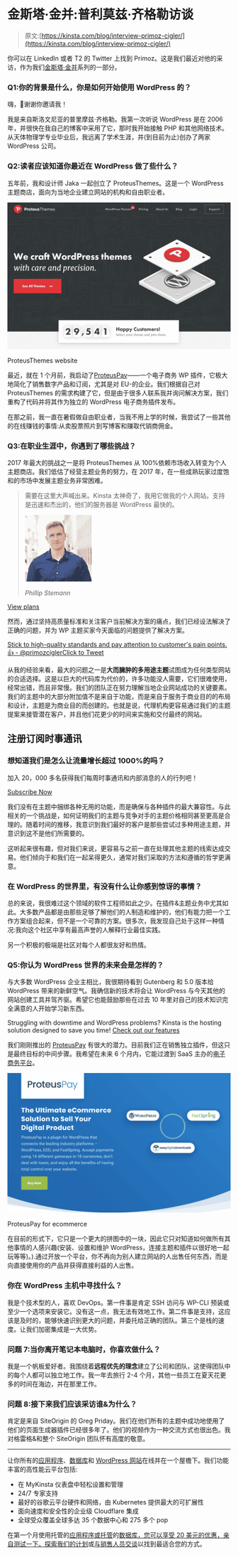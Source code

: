 # 金斯塔·金并:普利莫兹·齐格勒访谈

> 原文:[https://kinsta.com/blog/interview-primoz-cigler/](https://kinsta.com/blog/interview-primoz-cigler/)

你可以在 LinkedIn 或者 T2 的 Twitter 上找到 Primoz。这是我们最近对他的采访，作为我们[金斯塔·金并](https://kinsta.com/?post_type=post&s=kingpin)系列的一部分。

### Q1:你的背景是什么，你是如何开始使用 WordPress 的？

嗨，👋谢谢你邀请我！

我是来自斯洛文尼亚的普里摩兹·齐格勒。我第一次听说 WordPress 是在 2006 年，并很快在我自己的博客中采用了它，那时我开始接触 PHP 和其他网络技术。从天体物理学专业毕业后，我远离了学术生涯，并(到目前为止)创办了两家 WordPress 公司。
<kinsta-advanced-cta language="en_US" type-int-post="15056" type-int-position="3"></kinsta-advanced-cta>

### Q2:读者应该知道你最近在 WordPress 做了些什么？

五年前，我和设计师 Jaka 一起创立了 ProteusThemes。这是一个 WordPress 主题商店，面向为当地企业建立网站的机构和自由职业者。

[![ProteusThemes website](img/362e555744a1b35799531180e19e2fc2.png)](https://www.proteusthemes.com/)

ProteusThemes website



最近，就在 1 个月前，我启动了[ProteusPay](https://proteuspay.com/)——一个电子商务 WP 插件，它极大地简化了销售数字产品和订阅，尤其是对 EU-的企业。我们根据自己对 ProteusThemes 的需求构建了它，但是由于很多人联系我并询问解决方案，我们重构了代码并将其作为独立的 WordPress 电子商务插件发布。

在那之前，我一直在暑假做自由职业者，当我不用上学的时候，我尝试了一些其他的在线赚钱的事情:从卖股票照片到写博客和赚取代销商佣金。
<kinsta-advanced-cta language="en_US" type-int-post="15056" type-int-position="4"></kinsta-advanced-cta>

### Q3:在职业生涯中，你遇到了哪些挑战？

2017 年最大的挑战之一是将 ProteusThemes 从 100%依赖市场收入转变为个人主题商店。我们低估了经营主题业务的努力，在 2017 年，在一些成熟玩家过度饱和的市场中发展主题业务非常困难。

<link rel="stylesheet" href="https://kinsta.com/wp-content/themes/kinsta/dist/components/ctas/cta-mini.css?ver=2e932b8aba3918bfb818">



> 需要在这里大声喊出来。Kinsta 太神奇了，我用它做我的个人网站。支持是迅速和杰出的，他们的服务器是 WordPress 最快的。
> 
> <footer class="wp-block-kinsta-client-quote__footer">
> 
> ![A picture of Phillip Stemann looking into the camera wearing a blue button down shirt](img/12b77bdcd297e9bf069df2f3413ad833.png)
> 
> <cite class="wp-block-kinsta-client-quote__cite">Phillip Stemann</cite></footer>

[View plans](https://kinsta.com/plans/)

然而，通过坚持高质量标准和关注客户当前解决方案的痛点，我们已经设法解决了正确的问题，并为 WP 主题买家今天面临的问题提供了解决方案。

[Stick to high-quality standards and pay attention to customer's pain points. 👍 - @primozciglerClick to Tweet](https://twitter.com/intent/tweet?url=https%3A%2F%2Fbit.ly%2F2NPwH2n&via=kinsta&text=Stick+to+high-quality+standards+and+pay+attention+to+customer%27s+pain+points.+%F0%9F%91%8D+-+%40primozcigler)

从我的经验来看，最大的问题之一是**大而臃肿的多用途主题**试图成为任何类型网站的合适选择。这是以巨大的代码库为代价的，许多功能没人需要，它们很难使用，经常出错，而且非常慢。我们的团队正在努力理解当地企业网站成功的关键要素。我们的主题中的大部分附加值不是来自于功能，而是来自于服务于商业目的的布局和设计，主题是为商业目的而创建的。也就是说，代理机构更容易通过我们的主题提案来接管潜在客户，并且他们花更少的时间来实施和交付最终的网站。

 ## 注册订阅时事通讯



### 想知道我们是怎么让流量增长超过 1000%的吗？

加入 20，000 多名获得我们每周时事通讯和内部消息的人的行列吧！

[Subscribe Now](#newsletter)

我们没有在主题中捆绑各种无用的功能，而是确保与各种插件的最大兼容性。与此相关的一个挑战是，如何证明我们的主题与竞争对手的主题价格相同甚至更高是合理的。随着时间的推移，我意识到我们最好的客户是那些尝试过多种用途主题，并意识到这不是他们所需要的。

这听起来很有趣，但对我们来说，更容易与之前一直在处理其他主题的线索达成交易。他们倾向于和我们在一起呆得更久，通常对我们采取的方法和遵循的哲学更满意。
<kinsta-advanced-cta language="en_US" type-int-post="15056" type-int-position="5"></kinsta-advanced-cta>

### 在 WordPress 的世界里，有没有什么让你感到惊讶的事情？

总的来说，我很难过这个领域的软件工程师如此之少。在插件&主题业务中尤其如此。大多数产品都是由那些足够了解他们的人制造和维护的，他们有能力把一个工作方案组合起来，但不是一个可靠的方案。很多次，我发现自己处于这样一种情况:我向这个社区中享有最高声誉的人解释行业最佳实践。

另一个积极的极端是社区对每个人都很友好和热情。

### Q5:你认为 WordPress 世界的未来会是怎样的？

与大多数 WordPress 企业主相比，我很期待看到 Gutenberg 和 5.0 版本给 WordPress 带来的新鲜空气。我确信新的技术将会让 WordPress 与今天其他的网站创建工具并驾齐驱。希望它也能鼓励那些在过去 10 年里对自己的技术知识完全满意的人开始学习新东西。

Struggling with downtime and WordPress problems? Kinsta is the hosting solution designed to save you time! [Check out our features](https://kinsta.com/features/)

我们刚刚推出的 [ProteusPay](https://proteuspay.com/) 有很大的潜力。目前我们正在销售独立插件，但这只是最终目标的中间步骤。我希望在未来 6 个月内，它能过渡到 SaaS 主办的[电子商务平台](https://kinsta.com/blog/ecommerce-platforms/)。

[![ProteusPay for ecommerce](img/a26f85eea3b087c3699bcf7bf7e2fc3d.png)](https://proteuspay.com/)

ProteusPay for ecommerce



在目前的形式下，它只是一个更大的拼图中的一块，因此它只对知道如何做所有其他事情的人感兴趣(安装、设置和维护 WordPress，连接主题和插件以很好地一起玩等等)。).通过开放一个平台，你不再向为别人建立网站的人出售任何东西，而是向直接使用你的产品并获得直接利益的人出售。

### 你在 WordPress 主机中寻找什么？

我是个技术型的人，喜欢 DevOps。第一件事是肯定 SSH 访问与 WP-CLI 预装或至少一个选项来安装它。没有这一点，我无法有效地工作。第二件事是支持，这应该是及时的，能够快速识别更大的问题，并委托给正确的团队。第三个是栈的速度。让我们加密集成是一大优势。

### 问题 7:当你离开笔记本电脑时，你喜欢做什么？

我是一个帆板爱好者。我围绕着**远程优先的理念**建立了公司和团队，这使得团队中的每个人都可以独立地工作。我一年去旅行 2-4 个月，其他一些员工在夏天花更多的时间在海边，并在那里工作。

### 问题 8:接下来我们应该采访谁&为什么？

肯定是来自 SiteOrigin 的 Greg Priday。我们在他们所有的主题中成功地使用了他们的页面生成器插件已经很多年了。他们的视频作为一种交流方式也很出色。我对格雷格&和整个 SiteOrigin 团队怀有高度的敬意。

* * *

让你所有的[应用程序](https://kinsta.com/application-hosting/)、[数据库](https://kinsta.com/database-hosting/)和 [WordPress 网站](https://kinsta.com/wordpress-hosting/)在线并在一个屋檐下。我们功能丰富的高性能云平台包括:

*   在 MyKinsta 仪表盘中轻松设置和管理
*   24/7 专家支持
*   最好的谷歌云平台硬件和网络，由 Kubernetes 提供最大的可扩展性
*   面向速度和安全性的企业级 Cloudflare 集成
*   全球受众覆盖全球多达 35 个数据中心和 275 多个 pop

在第一个月使用托管的[应用程序或托管](https://kinsta.com/application-hosting/)的[数据库，您可以享受 20 美元的优惠，亲自测试一下。探索我们的](https://kinsta.com/database-hosting/)[计划](https://kinsta.com/plans/)或[与销售人员交谈](https://kinsta.com/contact-us/)以找到最适合您的方式。